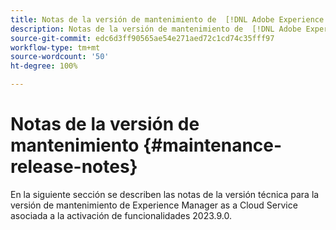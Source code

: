 ```yaml
---
title: Notas de la versión de mantenimiento de  [!DNL Adobe Experience Manager]  as a Cloud Service asociada con la activación de funcionalidades 2023.9.0.
description: Notas de la versión de mantenimiento de  [!DNL Adobe Experience Manager]  as a Cloud Service asociada con la activación de funcionalidades 2023.9.0.
source-git-commit: edc6d3ff90565ae54e271aed72c1cd74c35fff97
workflow-type: tm+mt
source-wordcount: '50'
ht-degree: 100%

---
```


# Notas de la versión de mantenimiento {#maintenance-release-notes}

En la siguiente sección se describen las notas de la versión técnica para la versión de mantenimiento de Experience Manager as a Cloud Service asociada a la activación de funcionalidades 2023.9.0.
